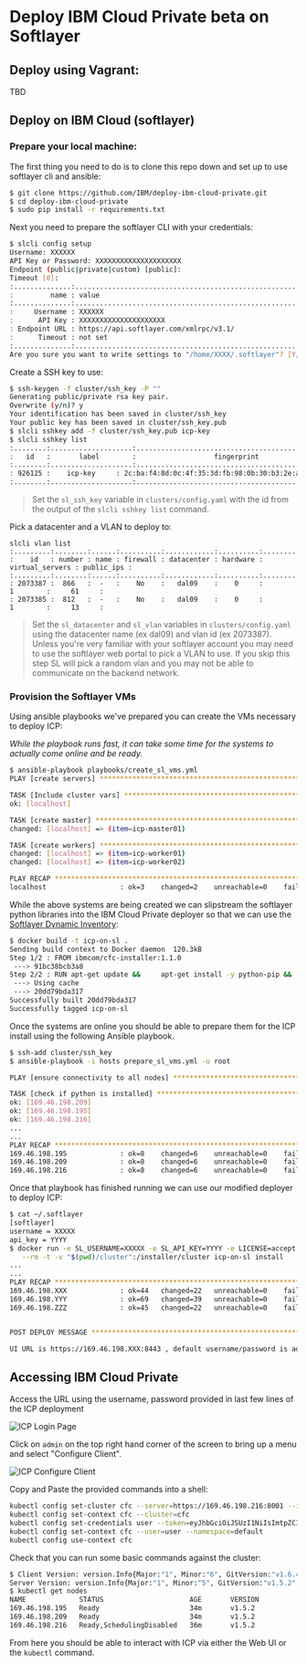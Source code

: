 # Deploy IBM Cloud Private beta on Softlayer

## Deploy using Vagrant:

TBD

## Deploy on IBM Cloud (softlayer)

### Prepare your local machine:


The first thing you need to do is to clone this repo down and set up to use softlayer cli and ansible:

```bash
$ git clone https://github.com/IBM/deploy-ibm-cloud-private.git
$ cd deploy-ibm-cloud-private
$ sudo pip install -r requirements.txt
```

Next you need to prepare the softlayer CLI with your credentials:

```bash
$ slcli config setup
Username: XXXXXX
API Key or Password: XXXXXXXXXXXXXXXXXXXXX
Endpoint (public|private|custom) [public]:
Timeout [0]:
:..............:..................................................................:
:         name : value                                                            :
:..............:..................................................................:
:     Username : XXXXXX                                                           :
:      API Key : XXXXXXXXXXXXXXXXXXXXX                                            :
: Endpoint URL : https://api.softlayer.com/xmlrpc/v3.1/                           :
:      Timeout : not set                                                          :
:..............:..................................................................:
Are you sure you want to write settings to "/home/XXXX/.softlayer"? [Y/n]: Y
```

Create a SSH key to use:

```bash
$ ssh-keygen -f cluster/ssh_key -P ""
Generating public/private rsa key pair.
Overwrite (y/n)? y
Your identification has been saved in cluster/ssh_key
Your public key has been saved in cluster/ssh_key.pub
$ slcli sshkey add -f cluster/ssh_key.pub icp-key
$ slcli sshkey list               
:........:....................:.................................................:.......:
:   id   :       label        :                   fingerprint                   : notes :
:........:....................:.................................................:.......:
: 926125 :    icp-key     : 2c:ba:f4:8d:0c:4f:35:3d:fb:98:0b:30:b3:2e:a4:09 :   -   :
:........:....................:.................................................:.......:
```

> Set the `sl_ssh_key` variable in `clusters/config.yaml` with the id
  from the output of the `slcli sshkey list` command.

Pick a datacenter and a VLAN to deploy to:

```
slcli vlan list
:.........:........:......:..........:............:..........:.................:............:
:    id   : number : name : firewall : datacenter : hardware : virtual_servers : public_ips :
:.........:........:......:..........:............:..........:.................:............:
: 2073387 :  866   :  -   :    No    :   dal09    :    0     :        1        :     61     :
: 2073385 :  812   :  -   :    No    :   dal09    :    0     :        1        :     13     :
```

> Set the `sl_datacenter` and `sl_vlan` variables in `clusters/config.yaml`
  using the datacenter name (ex dal09) and vlan id (ex 2073387). Unless you're very familiar
  with your softlayer account you may need to use the softlayer
  web portal to pick a VLAN to use.  If you skip this step SL will pick a random vlan and you
  may not be able to communicate on the backend network.

### Provision the Softlayer VMs

Using ansible playbooks we've prepared you can create the VMs necessary to deploy ICP:

_While the playbook runs fast, it can take some time for the systems to actually come online and be ready._

```bash
$ ansible-playbook playbooks/create_sl_vms.yml
PLAY [create servers] ****************************************************************************************************************************************************************

TASK [Include cluster vars] **********************************************************************************************************************************************************
ok: [localhost]

TASK [create master] *****************************************************************************************************************************************************************
changed: [localhost] => (item=icp-master01)

TASK [create workers] ****************************************************************************************************************************************************************
changed: [localhost] => (item=icp-worker01)
changed: [localhost] => (item=icp-worker02)

PLAY RECAP ***************************************************************************************************************************************************************************
localhost                  : ok=3    changed=2    unreachable=0    failed=0   
```


While the above systems are being created we can slipstream the softlayer python libraries into
the IBM Cloud Private deployer so that we can use the [Softlayer Dynamic Inventory](cluster/hosts):

```bash
$ docker build -t icp-on-sl .
Sending build context to Docker daemon  120.3kB
Step 1/2 : FROM ibmcom/cfc-installer:1.1.0
 ---> 91bc38bcb3a8
Step 2/2 : RUN apt-get update &&     apt-get install -y python-pip &&     pip install softlayer
 ---> Using cache
 ---> 20dd79bda317
Successfully built 20dd79bda317
Successfully tagged icp-on-sl
```

Once the systems are online you should be able to prepare them for the ICP install using the following
Ansible playbook.

```bash
$ ssh-add cluster/ssh_key
$ ansible-playbook -i hosts prepare_sl_vms.yml -u root

PLAY [ensure connectivity to all nodes] **********************************************************************************************************************************************

TASK [check if python is installed] **************************************************************************************************************************************************
ok: [169.46.198.209]
ok: [169.46.198.195]
ok: [169.46.198.216]
...
...
PLAY RECAP ***************************************************************************************************************************************************************************
169.46.198.195             : ok=8    changed=6    unreachable=0    failed=0   
169.46.198.209             : ok=8    changed=6    unreachable=0    failed=0   
169.46.198.216             : ok=8    changed=6    unreachable=0    failed=0   
```


Once that playbook has finished running we can use our modified deployer to deploy ICP:

```bash
$ cat ~/.softlayer
[softlayer]
username = XXXXX
api_key = YYYY
$ docker run -e SL_USERNAME=XXXXX -e SL_API_KEY=YYYY -e LICENSE=accept --net=host \
   --rm -t -v "$(pwd)/cluster":/installer/cluster icp-on-sl install
...
...
PLAY RECAP *********************************************************************
169.46.198.XXX             : ok=44   changed=22   unreachable=0    failed=0   
169.46.198.YYY             : ok=69   changed=39   unreachable=0    failed=0   
169.46.198.ZZZ             : ok=45   changed=22   unreachable=0    failed=0   


POST DEPLOY MESSAGE ************************************************************

UI URL is https://169.46.198.XXX:8443 , default username/password is admin/admin

```
## Accessing IBM Cloud Private

Access the URL using the username, password provided in last few lines of the ICP deployment

![ICP Login Page](images/icp-login-page.png)

Click on `admin` on the top right hand corner of the screen to bring up a menu and select "Configure Client".

![ICP Configure Client](images/icp-configure-client.png)

Copy and Paste the provided commands into a shell:

```bash
kubectl config set-cluster cfc --server=https://169.46.198.216:8001 --insecure-skip-tls-verify=true
kubectl config set-context cfc --cluster=cfc
kubectl config set-credentials user --token=eyJhbGciOiJSUzI1NiIsImtpZCI6IjY5NjI2ZDJkNjM2NjYzMmQ3MzY1NzI3NjY5NjM2NTJkNmI2NTc5NjkiLCJ0eXAiOiJKV1QifQ.eyJhdWQiOiJjZmMtc2VydmljZSIsImV4cCI6MTUwNTc5MTMwOCwiaWF0IjoxNTA1NzQ4MTA4LCJpc3MiOiJodHRwczovL21hc3Rlci5jZmM6ODQ0My9hY3MvYXBpL3YxL2F1dGgiLCJwcm9qZWN0cyI6WyJkZWZhdWx0Il0sInN1YiI6ImFkbWluIn0.wnjScyVuUUJyqt7AW4J6PrZ135dp8nWQTUmAqcjja15vaY4GQsu2lpZTn6AhmzQNWYfaYcLwc1ApcRBAB3h9oQlJOpSMI96U9XDYcMi1_i1AX8zN1EAFnklURK6TKPMy2OfNx8KOoWHTtRqBm-NDcla25aCpIrdHi7P9OPB2dcrHv7cYLBNwB6zWnzkM1EnRXYQIXDtKs1iX1K-A5Ph0Si3LIUg3LOjNML3Yn2D7vCWdItaGs86EE-2R2VVkYsLO19G09KwcLnhf5CmxxTjPDp2dOQjfwIFWbTmVQCFORtqj2Gt3X2EQFBwSru-e9M-fYcUiv6bqpd7WLufo-7q3bg
kubectl config set-context cfc --user=user --namespace=default
kubectl config use-context cfc
```

Check that you can run some basic commands against the cluster:

```bash
$ Client Version: version.Info{Major:"1", Minor:"6", GitVersion:"v1.6.4", GitCommit:"d6f433224538d4f9ca2f7ae19b252e6fcb66a3ae", GitTreeState:"clean", BuildDate:"2017-05-19T18:44:27Z", GoVersion:"go1.7.5", Compiler:"gc", Platform:"linux/amd64"}
Server Version: version.Info{Major:"1", Minor:"5", GitVersion:"v1.5.2", GitCommit:"08e099554f3c31f6e6f07b448ab3ed78d0520507", GitTreeState:"clean", BuildDate:"2017-02-05T08:03:16Z", GoVersion:"go1.7.5", Compiler:"gc", Platform:"linux/amd64"}
$ kubectl get nodes
NAME             STATUS                     AGE       VERSION
169.46.198.195   Ready                      34m       v1.5.2
169.46.198.209   Ready                      34m       v1.5.2
169.46.198.216   Ready,SchedulingDisabled   36m       v1.5.2
```

From here you should be able to interact with ICP via either the Web UI or the `kubectl` command.
